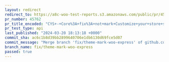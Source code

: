 ```yaml
---
layout: redirect
redirect_to: https://a8c-woo-test-reports.s3.amazonaws.com/public/pr/45762/api/index.html
pr_number: 45762
pr_title_encoded: "CYS+-+Core%3A+fix%3A+not+mark+Customize+your+store+step+as+completed+when+the+user+switches+theme"
pr_test_type: api
last_published: "2024-03-20 18:13:18 +0000"
commit_sha: ac6c1b8d39bb2899640706e1db6130d69fce5d07
commit_message: "Merge branch 'fix/theme-mark-woo-express' of github.com:woocommerce/w…"
branch_name: fix/theme-mark-woo-express
passed: true
---
```

